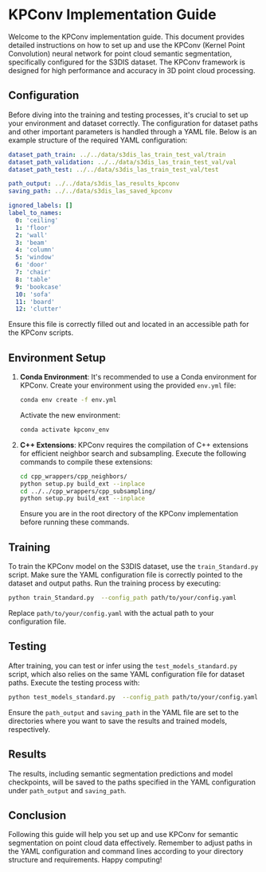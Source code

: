 # KPConv Implementation Guide

Welcome to the KPConv implementation guide. This document provides detailed instructions on how to set up and use the KPConv (Kernel Point Convolution) neural network for point cloud semantic segmentation, specifically configured for the S3DIS dataset. The KPConv framework is designed for high performance and accuracy in 3D point cloud processing.

## Configuration

Before diving into the training and testing processes, it's crucial to set up your environment and dataset correctly. The configuration for dataset paths and other important parameters is handled through a YAML file. Below is an example structure of the required YAML configuration:

```yaml
dataset_path_train: ../../data/s3dis_las_train_test_val/train
dataset_path_validation: ../../data/s3dis_las_train_test_val/val
dataset_path_test: ../../data/s3dis_las_train_test_val/test

path_output: ../../data/s3dis_las_results_kpconv
saving_path: ../../data/s3dis_las_saved_kpconv

ignored_labels: [] 
label_to_names: 
  0: 'ceiling'
  1: 'floor'
  2: 'wall'
  3: 'beam'
  4: 'column'
  5: 'window'
  6: 'door'
  7: 'chair'
  8: 'table'
  9: 'bookcase'
  10: 'sofa'
  11: 'board'
  12: 'clutter'
```

Ensure this file is correctly filled out and located in an accessible path for the KPConv scripts.

## Environment Setup

1. **Conda Environment**: It's recommended to use a Conda environment for KPConv. Create your environment using the provided `env.yml` file:

   ```bash
   conda env create -f env.yml
   ```

   Activate the new environment:

   ```bash
   conda activate kpconv_env
   ```

2. **C++ Extensions**: KPConv requires the compilation of C++ extensions for efficient neighbor search and subsampling. Execute the following commands to compile these extensions:

   ```bash
   cd cpp_wrappers/cpp_neighbors/
   python setup.py build_ext --inplace
   cd ../../cpp_wrappers/cpp_subsampling/
   python setup.py build_ext --inplace
   ```

   Ensure you are in the root directory of the KPConv implementation before running these commands.

## Training

To train the KPConv model on the S3DIS dataset, use the `train_Standard.py` script. Make sure the YAML configuration file is correctly pointed to the dataset and output paths. Run the training process by executing:

```bash
python train_Standard.py  --config_path path/to/your/config.yaml
```

Replace `path/to/your/config.yaml` with the actual path to your configuration file.

## Testing

After training, you can test or infer using the `test_models_standard.py` script, which also relies on the same YAML configuration file for dataset paths. Execute the testing process with:

```bash
python test_models_standard.py  --config_path path/to/your/config.yaml
```

Ensure the `path_output` and `saving_path` in the YAML file are set to the directories where you want to save the results and trained models, respectively.

## Results

The results, including semantic segmentation predictions and model checkpoints, will be saved to the paths specified in the YAML configuration under `path_output` and `saving_path`.

## Conclusion

Following this guide will help you set up and use KPConv for semantic segmentation on point cloud data effectively. Remember to adjust paths in the YAML configuration and command lines according to your directory structure and requirements. Happy computing!